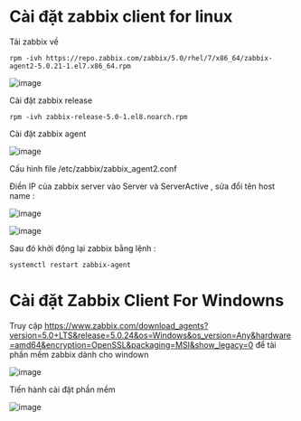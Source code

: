 # Cài đặt zabbix client for linux

Tải zabbix về

`rpm -ivh https://repo.zabbix.com/zabbix/5.0/rhel/7/x86_64/zabbix-agent2-5.0.21-1.el7.x86_64.rpm`

![image](https://user-images.githubusercontent.com/97047640/177116536-9c59d9cf-95ac-48d4-87dc-9ac0fb248277.png)
  
Cài đặt zabbix release

`rpm -ivh zabbix-release-5.0-1.el8.noarch.rpm`

Cài đặt zabbix agent

![image](https://user-images.githubusercontent.com/97047640/177116861-58bdf41d-ac1b-4ed6-b41f-08cb4b9f5437.png)

Cấu hình file /etc/zabbix/zabbix_agent2.conf

Điền IP của zabbix server vào  Server và ServerActive , sửa đổi tên host name :

![image](https://user-images.githubusercontent.com/97047640/177117101-d155deb9-c465-4b6c-9c97-8ba8bbb5729b.png)

![image](https://user-images.githubusercontent.com/97047640/177117423-0d5370ee-bba1-4697-94ad-126fe01b3376.png)

Sau đó khởi động lại zabbix bằng lệnh :

`systemctl restart zabbix-agent`

# Cài đặt Zabbix Client For Windowns

Truy cập https://www.zabbix.com/download_agents?version=5.0+LTS&release=5.0.24&os=Windows&os_version=Any&hardware=amd64&encryption=OpenSSL&packaging=MSI&show_legacy=0 để tải phần mềm zabbix dành cho windown

![image](https://user-images.githubusercontent.com/97047640/177124596-5e330a01-6bab-4dc6-b23c-1d99a66cd5c4.png)

Tiến hành cài đặt phần mềm 

![image](https://user-images.githubusercontent.com/97047640/177128584-7892d8e5-5bd7-45ac-bce2-5badcafbf549.png)
